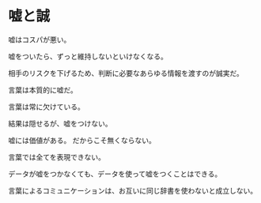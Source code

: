# 嘘と誠

嘘はコスパが悪い。

嘘をついたら、ずっと維持しないといけなくなる。

相手のリスクを下げるため、判断に必要なあらゆる情報を渡すのが誠実だ。

言葉は本質的に嘘だ。

言葉は常に欠けている。

結果は隠せるが、嘘をつけない。

嘘には価値がある。
だからこそ無くならない。

言葉では全てを表現できない。

データが嘘をつかなくても、データを使って嘘をつくことはできる。

言葉によるコミュニケーションは、お互いに同じ辞書を使わないと成立しない。
